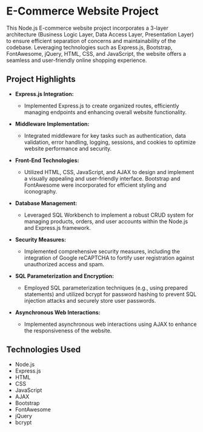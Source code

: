 # E-Commerce Website Project

This Node.js E-commerce website project incorporates a 3-layer architecture (Business Logic Layer, Data Access Layer, Presentation Layer) to ensure efficient separation of concerns and maintainability of the codebase. Leveraging technologies such as Express.js, Bootstrap, FontAwesome, jQuery, HTML, CSS, and JavaScript, the website offers a seamless and user-friendly online shopping experience.

## Project Highlights

- **Express.js Integration:**
  - Implemented Express.js to create organized routes, efficiently managing endpoints and enhancing overall website functionality.

- **Middleware Implementation:**
  - Integrated middleware for key tasks such as authentication, data validation, error handling, logging, sessions, and cookies to optimize website performance and security.

- **Front-End Technologies:**
  - Utilized HTML, CSS, JavaScript, and AJAX to design and implement a visually appealing and user-friendly interface. Bootstrap and FontAwesome were incorporated for efficient styling and iconography.

- **Database Management:**
  - Leveraged SQL Workbench to implement a robust CRUD system for managing products, orders, and user accounts within the Node.js and Express.js framework.

- **Security Measures:**
  - Implemented comprehensive security measures, including the integration of Google reCAPTCHA to fortify user registration against unauthorized access and spam.

- **SQL Parameterization and Encryption:**
  - Employed SQL parameterization techniques (e.g., using prepared statements) and utilized bcrypt for password hashing to prevent SQL injection attacks and securely store user passwords.

- **Asynchronous Web Interactions:**
  - Implemented asynchronous web interactions using AJAX to enhance the responsiveness of the website.


## Technologies Used

- Node.js
- Express.js
- HTML
- CSS
- JavaScript
- AJAX
- Bootstrap
- FontAwesome
- jQuery
- bcrypt
